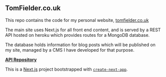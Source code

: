 ## TomFielder.co.uk

This repo contains the code for my personal website, [tomfielder.co.uk](http://www.tomfielder.co.uk/)

The main site uses Next.js for all front end content, and is served by a REST API hosted on heroku which provides routes for a MongoDB database.

The database holds information for blog posts which will be published on my site, managed by a CMS I have developed for that purpose.

[**API Repository**](https://github.com/TRFielder/blog-api/)

This is a [Next.js](https://nextjs.org/) project bootstrapped with [`create-next-app`](https://github.com/vercel/next.js/tree/canary/packages/create-next-app).
